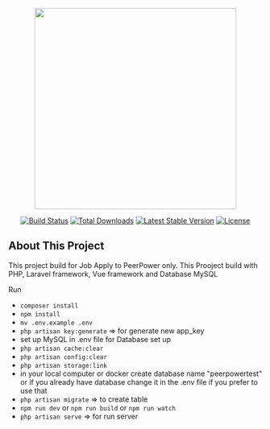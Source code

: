 <p align="center"><a href="https://laravel.com" target="_blank"><img src="https://raw.githubusercontent.com/laravel/art/master/logo-lockup/5%20SVG/2%20CMYK/1%20Full%20Color/laravel-logolockup-cmyk-red.svg" width="400"></a></p>

<p align="center">
<a href="https://travis-ci.org/laravel/framework"><img src="https://travis-ci.org/laravel/framework.svg" alt="Build Status"></a>
<a href="https://packagist.org/packages/laravel/framework"><img src="https://poser.pugx.org/laravel/framework/d/total.svg" alt="Total Downloads"></a>
<a href="https://packagist.org/packages/laravel/framework"><img src="https://poser.pugx.org/laravel/framework/v/stable.svg" alt="Latest Stable Version"></a>
<a href="https://packagist.org/packages/laravel/framework"><img src="https://poser.pugx.org/laravel/framework/license.svg" alt="License"></a>
</p>

## About This Project

This project build for Job Apply to PeerPower only.
This Prooject build with PHP, Laravel framework, Vue framework and Database MySQL

Run
- ```composer install```
- ```npm install```
- ```mv .env.example .env```
- ```php artisan key:generate``` => for generate new app_key
- set up MySQL in .env file for Database set up
- ```php artisan cache:clear ```
- ```php artisan config:clear```
- ```php artisan storage:link```
- in your local computer or docker create database name "peerpowertest" or if you already have database change it in the .env file if you prefer to use that
- ```php artisan migrate``` => to create table
- ```npm run dev``` or ```npm run build``` or ```npm run watch```
- ```php artisan serve``` => for run server 

